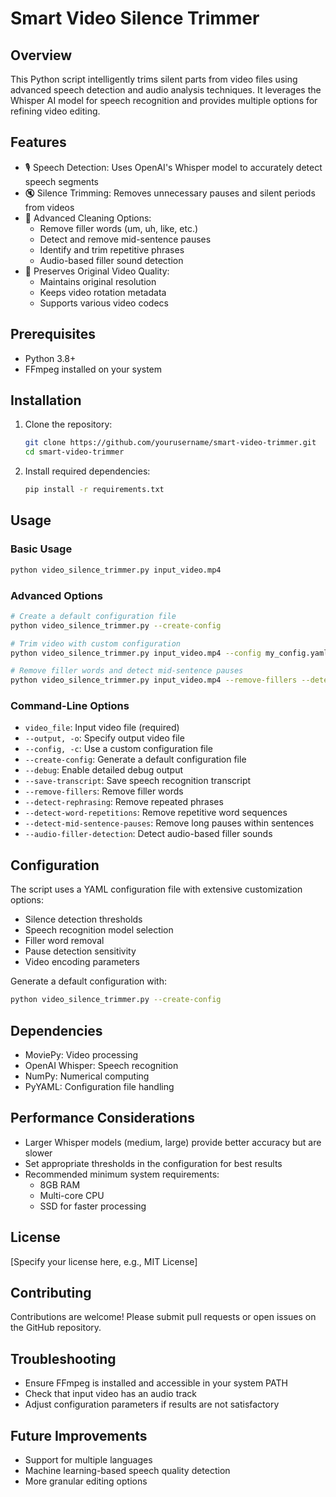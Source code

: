 # Smart Video Silence Trimmer

## Overview

This Python script intelligently trims silent parts from video files using advanced speech detection and audio analysis techniques. It leverages the Whisper AI model for speech recognition and provides multiple options for refining video editing.

## Features

- 🎙️ Speech Detection: Uses OpenAI's Whisper model to accurately detect speech segments
- 🔇 Silence Trimming: Removes unnecessary pauses and silent periods from videos
- 🧹 Advanced Cleaning Options:
  - Remove filler words (um, uh, like, etc.)
  - Detect and remove mid-sentence pauses
  - Identify and trim repetitive phrases
  - Audio-based filler sound detection
- 🎨 Preserves Original Video Quality:
  - Maintains original resolution
  - Keeps video rotation metadata
  - Supports various video codecs

## Prerequisites

- Python 3.8+
- FFmpeg installed on your system

## Installation

1. Clone the repository:
   ```bash
   git clone https://github.com/yourusername/smart-video-trimmer.git
   cd smart-video-trimmer
   ```

2. Install required dependencies:
   ```bash
   pip install -r requirements.txt
   ```

## Usage

### Basic Usage
```bash
python video_silence_trimmer.py input_video.mp4
```

### Advanced Options
```bash
# Create a default configuration file
python video_silence_trimmer.py --create-config

# Trim video with custom configuration
python video_silence_trimmer.py input_video.mp4 --config my_config.yaml

# Remove filler words and detect mid-sentence pauses
python video_silence_trimmer.py input_video.mp4 --remove-fillers --detect-mid-sentence-pauses
```

### Command-Line Options
- `video_file`: Input video file (required)
- `--output, -o`: Specify output video file
- `--config, -c`: Use a custom configuration file
- `--create-config`: Generate a default configuration file
- `--debug`: Enable detailed debug output
- `--save-transcript`: Save speech recognition transcript
- `--remove-fillers`: Remove filler words
- `--detect-rephrasing`: Remove repeated phrases
- `--detect-word-repetitions`: Remove repetitive word sequences
- `--detect-mid-sentence-pauses`: Remove long pauses within sentences
- `--audio-filler-detection`: Detect audio-based filler sounds

## Configuration

The script uses a YAML configuration file with extensive customization options:
- Silence detection thresholds
- Speech recognition model selection
- Filler word removal
- Pause detection sensitivity
- Video encoding parameters

Generate a default configuration with:
```bash
python video_silence_trimmer.py --create-config
```

## Dependencies

- MoviePy: Video processing
- OpenAI Whisper: Speech recognition
- NumPy: Numerical computing
- PyYAML: Configuration file handling

## Performance Considerations

- Larger Whisper models (medium, large) provide better accuracy but are slower
- Set appropriate thresholds in the configuration for best results
- Recommended minimum system requirements:
  - 8GB RAM
  - Multi-core CPU
  - SSD for faster processing

## License

[Specify your license here, e.g., MIT License]

## Contributing

Contributions are welcome! Please submit pull requests or open issues on the GitHub repository.

## Troubleshooting

- Ensure FFmpeg is installed and accessible in your system PATH
- Check that input video has an audio track
- Adjust configuration parameters if results are not satisfactory

## Future Improvements

- Support for multiple languages
- Machine learning-based speech quality detection
- More granular editing options
